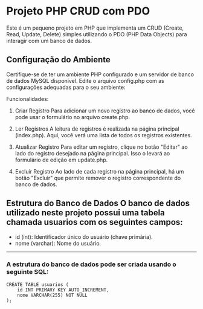 # Projeto PHP CRUD com PDO
Este é um pequeno projeto em PHP que implementa um CRUD (Create, Read, Update, Delete) simples utilizando o PDO (PHP Data Objects) para interagir com um banco de dados. 
## Configuração do Ambiente
Certifique-se de ter um ambiente PHP configurado e um servidor de banco de dados MySQL disponível. Edite o arquivo config.php com as configurações adequadas para o seu ambiente:

Funcionalidades:
1. Criar Registro
Para adicionar um novo registro ao banco de dados, você pode usar o formulário no arquivo create.php.

1. Ler Registros
A leitura de registros é realizada na página principal (index.php). Aqui, você verá uma lista de todos os registros existentes.

1. Atualizar Registro
Para editar um registro, clique no botão "Editar" ao lado do registro desejado na página principal. Isso o levará ao formulário de edição em update.php.

1. Excluir Registro
Ao lado de cada registro na página principal, há um botão "Excluir" que permite remover o registro correspondente do banco de dados.

Estrutura do Banco de Dados
O banco de dados utilizado neste projeto possui uma tabela chamada usuarios com os seguintes campos:
--
- id (int): Identificador único do usuário (chave primária).
- nome (varchar): Nome do usuário.
  

---
### A estrutura do banco de dados pode ser criada usando o seguinte SQL:

```
CREATE TABLE usuarios (
    id INT PRIMARY KEY AUTO_INCREMENT,
    nome VARCHAR(255) NOT NULL
);
```
